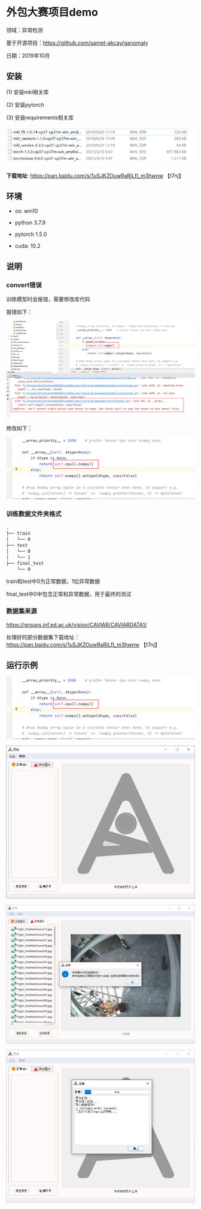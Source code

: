 # 外包大赛项目demo

领域：异常检测

基于开源项目：https://github.com/samet-akcay/ganomaly

日期：2019年10月

## 安装

(1) 安装mkl相关库

(2) 安装pytorch

(3) 安装requirements相关库

![](./docs/img/1.png)

**下载地址**: https://pan.baidu.com/s/1uSJKZOuwRaRjLfI_m3hwnw   【t7nj】

## 环境

+ os: win10
+ python 3.7.9

+ pytorch 1.5.0
+ cuda: 10.2

## 说明

### convert错误

训练模型时会报错，需要修改库代码

报错如下：

![](./docs/img/2.png)

修改如下：

![](./docs/img/3.png)

### 训练数据文件夹格式

```
.
├── train
│   └── 0
├── test
│   └── 0
│   └── 1
├── final_test
    └── 0
```

train和test中0为正常数据，1位异常数据

final_test中0中包含正常和异常数据，用于最终的测试

### 数据集来源

https://groups.inf.ed.ac.uk/vision/CAVIAR/CAVIARDATA1/

处理好的部分数据集下载地址：https://pan.baidu.com/s/1uSJKZOuwRaRjLfI_m3hwnw   【t7nj】

## 运行示例

![](./docs/img/3.png)

![](./docs/img/4.png)

![](./docs/img/5.png)

![](./docs/img/6.png)